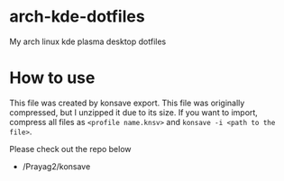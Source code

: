 # arch-kde-dotfiles
 My arch linux kde plasma desktop dotfiles

# How to use
 This file was created by konsave export. This file was originally compressed, but I unzipped it due to its size. If you want to import, compress all files as `<profile name.knsv>` and `konsave -i <path to the file>`.
 
 Please check out the repo below
 - /Prayag2/konsave